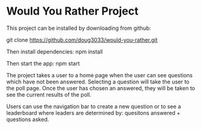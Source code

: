 # Would You Rather Project

This project can be installed by downloading from github:

git clone https://github.com/doug3033/would-you-rather.git

Then install dependencies:
npm install

Then start the app:
npm start

The project takes a user to a home page when the user can see questions which have not been answered. Selecting a question will take the user to the poll page.  Once the user has chosen an answered, they will be taken to see the current results of the poll.

Users can use the navigation bar to create a new question or to see a leaderboard where leaders are determined by:
quesitons answered + questions asked.
